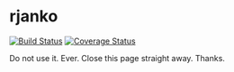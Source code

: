 # rjanko 

[![Build Status][travis-image]][travis-url] [![Coverage Status][coveralls-image]][coveralls-url]

Do not use it. Ever. Close this page straight away. Thanks.

[travis-image]: https://travis-ci.org/kompot/rjanko.svg?branch=master
[travis-url]: https://travis-ci.org/kompot/rjanko

[coveralls-image]: https://img.shields.io/coveralls/kompot/rjanko/master.svg
[coveralls-url]: https://coveralls.io/r/kompot/rjanko?branch=master
